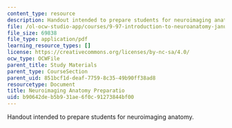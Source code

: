 ```yaml
---
content_type: resource
description: Handout intended to prepare students for neuroimaging anatomy.
file: /ol-ocw-studio-app/courses/9-97-introduction-to-neuroanatomy-january-iap-2003/b90642deb5b931ae6f0c91273844bf00_neuroimaging_anatomy_preparation.pdf
file_size: 69838
file_type: application/pdf
learning_resource_types: []
license: https://creativecommons.org/licenses/by-nc-sa/4.0/
ocw_type: OCWFile
parent_title: Study Materials
parent_type: CourseSection
parent_uid: 851bcf1d-deaf-7759-8c35-49b90ff38ad8
resourcetype: Document
title: Neuroimaging Anatomy Preparatio
uid: b90642de-b5b9-31ae-6f0c-91273844bf00
---
```

Handout intended to prepare students for neuroimaging anatomy.